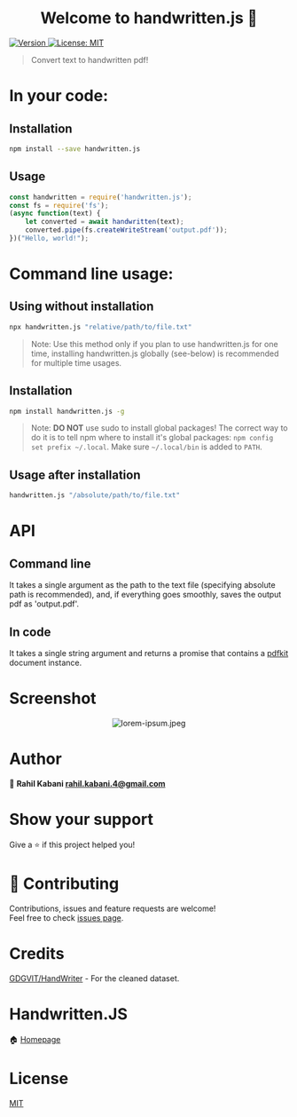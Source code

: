 <h1 align="center">Welcome to handwritten.js 👋</h1>
<p>
  <a href="https://www.npmjs.com/package/handwritten.js" target="_blank">
    <img alt="Version" src="https://img.shields.io/npm/v/handwritten.js.svg">
  </a>
  <a href="https://github.com/alias-rahil/handwritten.js/blob/master/LICENSE" target="_blank">
    <img alt="License: MIT" src="https://img.shields.io/badge/License-MIT-yellow.svg" />
  </a>
</p>

> Convert text to handwritten pdf!

# In your code:

## Installation

```bash
npm install --save handwritten.js
```

## Usage

```javascript
const handwritten = require('handwritten.js');
const fs = require('fs');
(async function(text) {
    let converted = await handwritten(text);
    converted.pipe(fs.createWriteStream('output.pdf'));
})("Hello, world!");
```

# Command line usage:

## Using without installation

```bash
npx handwritten.js "relative/path/to/file.txt"
```

> Note: Use this method only if you plan to use handwritten.js for one time, installing handwritten.js globally (see-below) is recommended for multiple time usages.

## Installation

```bash
npm install handwritten.js -g
```

> Note: **DO NOT** use sudo to install global packages! The correct way to do it is to tell npm where to install it's global packages: `npm config set prefix ~/.local`. Make sure `~/.local/bin` is added to `PATH`.

## Usage after installation

```bash
handwritten.js "/absolute/path/to/file.txt"
```

# API

## Command line

It takes a single argument as the path to the text file (specifying absolute path is recommended), and, if everything goes smoothly, saves the output pdf as 'output.pdf'.

## In code

It takes a single string argument and returns a promise that contains a [pdfkit](https://github.com/foliojs/pdfkit#readme) document instance.

# Screenshot

<p align="center">
  <img align="center" src="https://raw.githubusercontent.com/alias-rahil/lyrics-finder/master/screenshots/humpty-dumpty.jpeg" alt="lorem-ipsum.jpeg">
</p>

# Author

👤 **Rahil Kabani <rahil.kabani.4@gmail.com>**

# Show your support

Give a ⭐️ if this project helped you!

# 🤝 Contributing

Contributions, issues and feature requests are welcome!<br />Feel free to check [issues page](https://github.com/alias-rahil/handwritten.js/issues).

# Credits

[GDGVIT/HandWriter](https://github.com/GDGVIT/HandWriter) - For the cleaned dataset.

# Handwritten.JS

🏠 [Homepage](https://github.com/alias-rahil/handwritten.js#readme)

# License

[MIT](https://github.com/alias-rahil/handwritten.js/blob/master/LICENSE)

